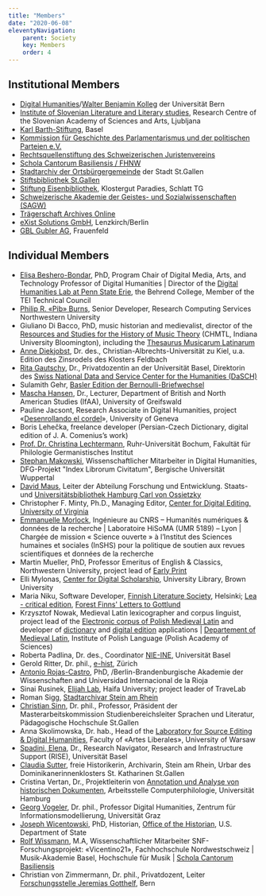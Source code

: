 ```yaml
---
title: "Members"
date: "2020-06-08"
eleventyNavigation:
    parent: Society
    key: Members
    order: 4
---
```


## Institutional Members

- [Digital Humanities](https://www.dh.unibe.ch/)/[Walter Benjamin Kolleg](https://www.wbkolleg.unibe.ch/) der Universität Bern
- [Institute of Slovenian Literature and Literary studies](https://isllv.zrc-sazu.si/en/predstavitev#v), Research Centre of the Slovenian Academy of Sciences and Arts, Ljubljana
- [Karl Barth-Stiftung](https://karlbarth.unibas.ch/de/), Basel
- [Kommission für Geschichte des Parlamentarismus und der politischen Parteien e.V.](https://www.kgparl.de)
- [Rechtsquellenstiftung des Schweizerischen Juristenvereins](https://www.ssrq-sds-fds.ch/)
- [Schola Cantorum Basiliensis / FHNW](https://www.fhnw.ch/de/die-fhnw/hochschulen/musik/schola-cantorum-basiliensis)
- [Stadtarchiv der Ortsbürgergemeinde](https://stadtarchiv.ch/) der Stadt St.Gallen
- [Stiftsbibliothek St.Gallen](https://www.stiftsbezirk.ch/de/stiftsbibliothek/)
- [Stiftung Eisenbibliothek](https://www.eisenbibliothek.ch/), Klostergut Paradies, Schlatt TG
- [Schweizerische Akademie der Geistes- und Sozialwissenschaften (SAGW)](https://sagw.ch/sagw/)
- [Trägerschaft Archives Online](https://www.archives-online.org)
- [eXist Solutions GmbH](http://existsolutions.com/), Lenzkirch/Berlin
- [GBL Gubler AG](https://gbl-gubler.ch/), Frauenfeld

## Individual Members

- [Elisa Beshero-Bondar](https://newtfire.org), PhD, Program Chair of Digital Media, Arts, and Technology Professor of Digital Humanities | Director of the [Digital Humanities Lab at Penn State Erie](https://sites.psu.edu/psudhlab/), the Behrend College, Member of the TEI Technical Council
- [Philip R. «Pib» Burns](https://hcommons.org/members/pibburns/), Senior Developer, Research Computing Services Northwestern University
- Giuliano Di Bacco, PhD, music historian and medievalist, director of the [Resources and Studies for the History of Music Theory](https://chmtl.indiana.edu/hmt/index.html) (CHMTL, Indiana University Bloomington), including the [Thesaurus Musicarum Latinarum](https://chmtl.indiana.edu/tml/)
- [Anne Diekjobst](https://www.histsem.uni-kiel.de/de/das-institut-1/abteilungen/professur-fuer-geschichte-des-spaeten-mittelalters-sowie-wirtschafts-und-sozialgeschichte/team/anne-diekjobst), Dr. des., Christian-Albrechts-Universität zu Kiel, u.a. Edition des Zinsrodels des Klosters Feldbach
- [Rita Gautschy](https://daw.philhist.unibas.ch/de/personen/rita-gautschy), Dr., Privatdozentin an der Universität Basel, Direktorin des [Swiss National Data and Service Center for the Humanities (DaSCH)](https://www.dasch.swiss/our-team)
- Sulamith Gehr, [Basler Edition der Bernoulli-Briefwechsel](https://ub.unibas.ch/bernoulli/index.php/Hauptseite)
- [Mascha Hansen](https://ifaa.uni-greifswald.de/hansen/), Dr., Lecturer, Department of British and North American Studies (IfAA), University of Greifswald
- Pauline Jacsont, Research Associate in Digital Humanities, project «[Desenrollando el cordel](https://desenrollandoelcordel.unige.ch/inicio.html)», University of Geneva
- Boris Lehečka, freelance developer (Persian-Czech Dictionary, digital edition of J. A. Comenius’s work)
- [Prof. Dr. Christina Lechtermann](http://staff.germanistik.rub.de/lechtermann/), Ruhr-Universität Bochum, Fakultät für Philologie Germanistisches Institut
- [Stephan Makowski](https://www.geschichte.uni-wuppertal.de/de/personen/digital-humanities/stephan-makowski-ma.html), Wissenschaftlicher Mitarbeiter in Digital Humanities, DFG-Projekt "Index Librorum Civitatum", Bergische Universität Wuppertal
- [David Maus](https://dmaus.name/), Leiter der Abteilung Forschung und Entwicklung. Staats- und [Universitätsbibliothek Hamburg Carl von Ossietzky](https://www.sub.uni-hamburg.de/startseite.html)
- Christopher F. Minty, Ph.D., Managing Editor, [Center for Digital Editing, University of Virginia](http://centerfordigitalediting.org/)
- [Emmanuelle Morlock](https://www.hisoma.mom.fr/annuaire/morlock-emmanuelle), Ingénieure au CNRS – Humanités numériques & données de la recherche | Laboratoire HiSoMA (UMR 5189) – Lyon | Chargée de mission « Science ouverte » à l’Institut des Sciences humaines et sociales (InSHS) pour la politique de soutien aux revues scientifiques et données de la recherche
- Martin Mueller, PhD, Professor Emeritus of English & Classics, Northwestern University, project lead of [Early Print](https://earlyprint.org/)
- Elli Mylonas, [Center for Digital Scholarship](https://library.brown.edu/cds), University Library, Brown University
- Maria Niku, Software Developer, [Finnish Literature Society](https://www.finlit.fi/en), Helsinki; [Lea - critical edition](https://kivi.finlit.fi/lea), [Forest Finns' Letters to Gottlund](https://editiot.finlit.fi/exist/apps/gottlund/index.html)
- Krzysztof Nowak, Medieval Latin lexicographer and corpus linguist, project lead of the [Electronic corpus of Polish Medieval Latin](https://scriptores.pl/efontes) and developer of [dictionary](https://elexicon.scriptores.pl) and [digital edition](https://editiones.scriptores.pl) applications | [Departement of Medieval Latin](https://ijp.pan.pl/en/pracownicy/krzysztof-nowak/), Institute of Polish Language (Polish Academy of Sciences)
- Roberta Padlina, Dr. des., Coordinator [NIE-INE](https://www.nie-ine.ch/), Universität Basel
- Gerold Ritter, Dr. phil., [e-hist](https://www.e-hist.ch), Zürich
- [Antonio Rojas-Castro](https://hcommons.org/members/arojascastro1987), PhD, /Berlin-Brandenburgische Akademie der Wissenschaften and Universidad Internacional de la Rioja
- Sinai Rusinek, [Elijah Lab](https://elijahlab.haifa.ac.il/ "Elijah Lab"), Haifa University; project leader of TraveLab
- Roman Sigg, [Stadtarchivar Stein am Rhein](https://www.steinamrhein.ch/xml_1/internet/de/application/d3/d723/d724/f346.cfm)
- [Christian Sinn](https://www.phsg.ch/de/team/prof-dr-christian-sinn), Dr. phil., Professor, Präsident der Masterarbeitskommission Studienbereichsleiter Sprachen und Literatur, Pädagogische Hochschule St.Gallen
- Anna Skolimowska, Dr. hab., Head of the [Laboratory for Source Editing & Digital Humanities](http://fontes.ibi.uw.edu.pl/), Faculty of «Artes Liberales», University of Warsaw
- [Spadini, Elena](https://rise.unibas.ch/de/team/elena-spadini), Dr., Research Navigator, Research and Infrastructure Support (RISE), Universität Basel
- [Claudia Sutter](https://uzh.academia.edu/ClaudiaSutter), freie Historikerin, Archivarin, Stein am Rhein, Urbar des Dominikanerinnenklosters St. Katharinen St.Gallen
- Cristina Vertan, Dr., Projektleiterin von [Annotation und Analyse von historischen Dokumenten](https://www.inf.uni-hamburg.de/inst/dmp/hercore/projects.html), Arbeitsstelle Computerphilologie, Universität Hamburg
- [Georg Vogeler](https://online.uni-graz.at/kfu_online/wbForschungsportal.cbShowPortal?pPersonNr=80075), Dr. phil., Professor Digital Humanities, Zentrum für Informationsmodellierung, Universität Graz
- [Joseph Wicentowski](https://joewiz.org/), PhD, Historian, [Office of the Historian](https://history.state.gov/), U.S. Department of State
- [Rolf Wissmann](https://www.forschung.schola-cantorum-basiliensis.ch/de/uber-uns/personen.html?detail=c4d55c87-d6ba-444b-884f-b1d92de517ea), M.A, Wissenschaftlicher Mitarbeiter SNF-Forschungsprojekt: «Vicentino21», Fachhochschule Nordwestschweiz | Musik-Akademie Basel, Hochschule für Musik | [Schola Cantorum Basiliensis](https://www.fhnw.ch/schola-cantorum-basiliensis)
- Christian von Zimmermann, Dr. phil., Privatdozent, Leiter [Forschungsstelle Jeremias Gotthelf](https://www.gotthelf.unibe.ch/), Bern
